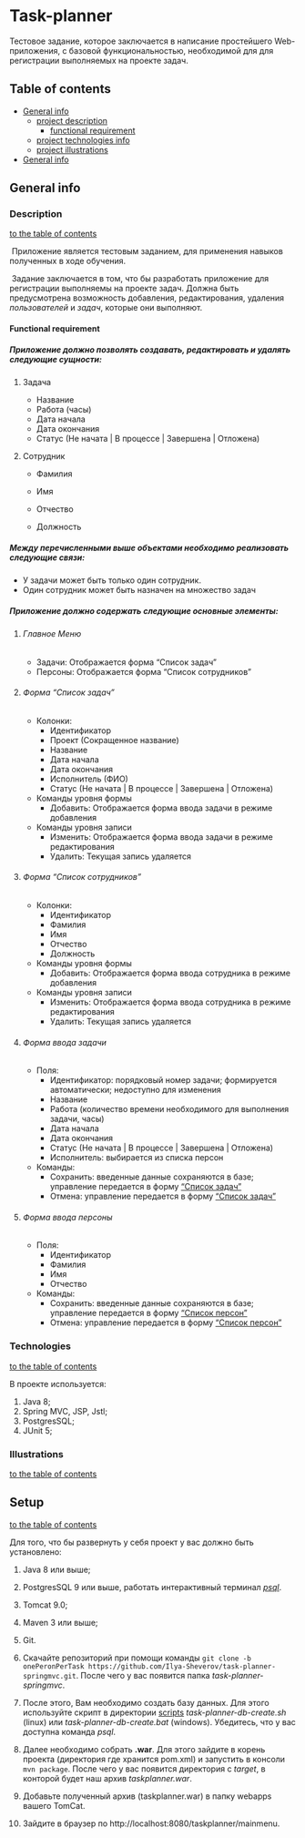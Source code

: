 # Task-planner

Тестовое задание, которое заключается в написание простейшего Web-приложения, с базовой функциональностью, необходимой для для регистрации выполняемых на проекте задач.

## Table of contents

* [General info](README.md#general-info)
    * [project description](README.md#description)
      * [functional requirement](README.md#functional-requirement)
    * [project technologies info](README.md#technologies)
    * [project illustrations](README.md#illustrations)
* [General info](README.md#setup)



## General info



### Description
[to the table of contents](README.md#table-of-contents)

​	Приложение является тестовым заданием, для применения навыков полученных в ходе обучения.

​	Задание заключается в том, что бы разработать приложение для регистрации выполняемы на проекте задач. Должна быть предусмотрена возможность добавления, редактирования, удаления *пользователей*  и *задач*, которые они выполняют.

#### Functional requirement

##### Приложение должно позволять создавать, редактировать и удалять следующие сущности:

1. Задача

   - Название
   - Работа (часы)
   - Дата начала
   - Дата окончания
   - Статус (Не начата | В процессе | Завершена | Отложена)

2. Сотрудник

   - Фамилия

   - Имя

   - Отчество

   - Должность

     

##### Между перечисленными выше объектами необходимо реализовать следующие связи:

* У задачи может быть только один сотрудник.
* Один сотрудник может быть назначен на множество задач

##### Приложение должно содержать следующие основные элементы:

1. ###### Главное Меню

    - Задачи: Отображается форма “Список задач”
    - Персоны: Отображается форма “Список сотрудников”
    
2. ###### Форма “Список задач”

    - Колонки:
      - Идентификатор
      - Проект (Сокращенное название)
      - Название
      - Дата начала
      - Дата окончания
      - Исполнитель (ФИО)
      - Статус (Не начата | В процессе | Завершена | Отложена)
    - Команды уровня формы
      - Добавить: Отображается форма ввода задачи в режиме добавления
    - Команды уровня записи
      - Изменить: Отображается форма ввода задачи в режиме редактирования
      - Удалить: Текущая запись удаляется

3. ###### Форма “Список сотрудников”

    - Колонки:
      - Идентификатор
      - Фамилия
      - Имя
      - Отчество
      - Должность
    - Команды уровня формы
      - Добавить: Отображается форма ввода сотрудника в режиме добавления
    - Команды уровня записи
      - Изменить: Отображается форма ввода сотрудника в режиме редактирования
      - Удалить: Текущая запись удаляется

4. ###### Форма ввода задачи

    - Поля:
      - Идентификатор: порядковый номер задачи; формируется автоматически; недоступно для изменения
      - Название
      - Работа (количество времени необходимого для выполнения задачи, часы)
      - Дата начала
      - Дата окончания
      - Статус (Не начата | В процессе | Завершена | Отложена)
      - Исполнитель: выбирается из списка персон
    - Команды:
      - Сохранить: введенные данные сохраняются в базе; управление передается в форму [“Список задач”](README.md#форма-список-задач)
      - Отмена: управление передается в форму [“Список задач”](README.md#форма-список-задач)

5. ###### Форма ввода персоны

    - Поля:
      - Идентификатор
      - Фамилия
      - Имя
      - Отчество
    - Команды:
      - Сохранить: введенные данные сохраняются в базе; управление передается в форму [“Список персон”](README.md#форма-список-сотрудников)
      - Отмена: управление передается в форму [“Список персон”](README.md#форма-список-сотрудников)

### Technologies
[to the table of contents](README.md#table-of-contents)

В проекте используется:

1. Java 8;
2. Spring MVC, JSP, Jstl;
3. PostgresSQL;
4. JUnit 5;


### Illustrations
[to the table of contents](README.md#table-of-contents)


## Setup
[to the table of contents](README.md#table-of-contents)

Для того, что бы развернуть у себя проект у вас должно быть установлено:

1. Java 8 или выше;
2. PostgresSQL 9 или выше, работать интерактивный терминал *[psql](https://postgrespro.ru/docs/postgresql/9.6/app-psql)*.
3. Tomcat 9.0;
4. Maven 3 или выше;
5. Git.

1. Скачайте репозиторий при помощи команды `git clone -b onePeronPerTask https://github.com/Ilya-Sheverov/task-planner-springmvc.git`. После чего у вас появится папка *task-planner-springmvc*.
2. После этого, Вам необходимо создать базу данных. Для этого используйте скрипт в директории [scripts](scripts/sql)  *task-planner-db-create.sh* (linux) или *task-planner-db-create.bat* (windows). Убедитесь, что у вас доступна команда *psql*.
3. Далее необходимо собрать **.war**.  Для этого зайдите в корень проекта (директория где хранится pom.xml) и запустить в консоли  `mvn package`. После чего у вас появится директория с *target*, в конторой будет наш архив *taskplanner.war*.
4. Добавьте полученный архив (taskplanner.war) в папку webapps вашего TomCat.
5. Зайдите в браузер по http://localhost:8080/taskplanner/mainmenu.


